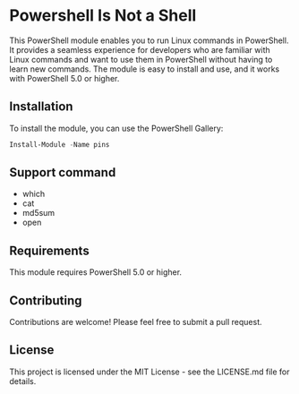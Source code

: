 # Powershell Is Not a Shell

This PowerShell module enables you to run Linux commands in PowerShell. It provides a seamless experience for developers who are familiar with Linux commands and want to use them in PowerShell without having to learn new commands. The module is easy to install and use, and it works with PowerShell 5.0 or higher.

## Installation

To install the module, you can use the PowerShell Gallery:

```powershell
Install-Module -Name pins
```

## Support command
* which
* cat
* md5sum
* open

## Requirements
This module requires PowerShell 5.0 or higher.

## Contributing
Contributions are welcome! Please feel free to submit a pull request.

## License
This project is licensed under the MIT License - see the LICENSE.md file for details.
